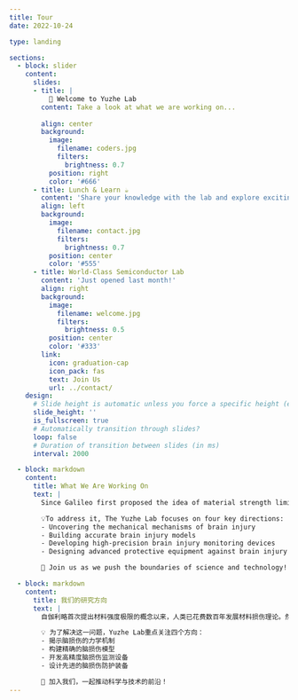 ```yaml
---
title: Tour
date: 2022-10-24

type: landing

sections:
  - block: slider
    content:
      slides:
      - title: |
          👋 Welcome to Yuzhe Lab
        content: Take a look at what we are working on...
        
        align: center
        background:
          image:
            filename: coders.jpg
            filters:
              brightness: 0.7
          position: right
          color: '#666'
      - title: Lunch & Learn ☕️
        content: 'Share your knowledge with the lab and explore exciting new topics together!'
        align: left
        background:
          image:
            filename: contact.jpg
            filters:
              brightness: 0.7
          position: center
          color: '#555'
      - title: World-Class Semiconductor Lab
        content: 'Just opened last month!'
        align: right
        background:
          image:
            filename: welcome.jpg
            filters:
              brightness: 0.5
          position: center
          color: '#333'
        link:
          icon: graduation-cap
          icon_pack: fas
          text: Join Us
          url: ../contact/
    design:
      # Slide height is automatic unless you force a specific height (e.g. '400px')
      slide_height: ''
      is_fullscreen: true
      # Automatically transition through slides?
      loop: false
      # Duration of transition between slides (in ms)
      interval: 2000

  - block: markdown
    content:
      title: What We Are Working On
      text: |
        Since Galileo first proposed the idea of material strength limitations, humanity has spent centuries developing theories of material damage. Yet to this day, one critical question remains unanswered: **How does mechanics lead to brain damage (injury)?** This gap in knowledge is unacceptable.  

        💡To address it, The Yuzhe Lab focuses on four key directions:  
        - Uncovering the mechanical mechanisms of brain injury  
        - Building accurate brain injury models  
        - Developing high-precision brain injury monitoring devices  
        - Designing advanced protective equipment against brain injury  

        🚀 Join us as we push the boundaries of science and technology!

  - block: markdown
    content:
      title: 我们的研究方向
      text: |
        自伽利略首次提出材料强度极限的概念以来，人类已花费数百年发展材料损伤理论。然而，至今仍有一个关键问题尚未解答：**力学是如何导致脑损伤（受伤）的？** 这一知识空白是不可接受的。

        💡 为了解决这一问题，Yuzhe Lab重点关注四个方向：
        - 揭示脑损伤的力学机制
        - 构建精确的脑损伤模型
        - 开发高精度脑损伤监测设备
        - 设计先进的脑损伤防护装备

        🚀 加入我们，一起推动科学与技术的前沿！
---
```


